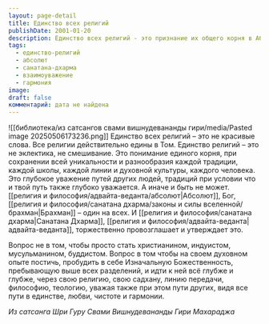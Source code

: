 ```yaml
---
layout: page-detail
title: Единство всех религий
publishDate: 2001-01-20
description: Единство всех религий - это признание их общего корня в Абсолюте при уважении уникальности каждой традиции. Истинное единство проявляется в духовном опыте, любви и гармонии, а не в смешении форм. Все пути ведут к одной Божественности, и важно уважать как свой путь, так и пути других.
tags:
  - единство-религий
  - абсолют
  - санатана-дхарма
  - взаимоуважение
  - гармония
image: 
draft: false
комментарий: дата не найдена
---
```

![[библиотека/из сатсангов свами вишнудевананды гири/media/Pasted image 20250506173236.png]]
Единство всех религий – это не красивые слова. Все религии действительно едины в Том. Единство религий – это не эклектика, не смешивание. Это понимание единого корня, при сохранении всей уникальности и разнообразия каждой традиции, каждой школы, каждой линии и духовной культуры, каждого человека. Это глубокое уважение путей других людей, традиций при условии что и твой путь также глубоко уважается. А иначе и быть не может. [[религия и философия/адвайта-веданта/абсолют|Абсолют]], Бог, [[религия и философия/санатана дхарма/законы и силы вселенной/брахман|Брахман]] – один на всех. И [[религия и философия/санатана дхарма|Санатана Дхарма]], [[религия и философия/адвайта-веданта|адвайта-веданта]], торжественно провозглашает и утверждает это.

Вопрос не в том, чтобы просто стать христианином, индуистом, мусульманином, буддистом. Вопрос в том чтобы на своем духовном опыте постичь, пробудить в себе Изначальную Божественность, пребывающую выше всех разделений, и идти к ней всё глубже и глубже, через свою религию, свою садхану, линию передачи, философию, теологию, уважая также при этом пути других, видя все пути в единстве, любви, чистоте и гармонии.

*Из сатсанга Шри Гуру Свами Вишнудевананды Гири Махараджа*

